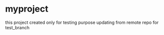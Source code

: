 # myproject
this project created only for testing purpose 
updating from remote repo for test_branch
